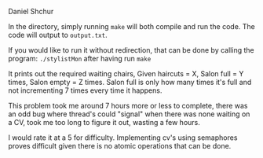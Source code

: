 Daniel Shchur

In the directory, simply running `make` will both compile and run the code. The code will output to `output.txt`.

If you would like to run it without redirection, that can be done by calling the program: `./stylistMon` after having run `make`

It prints out the required waiting chairs, Given haircuts = X, Salon full = Y times, Salon empty = Z times. Salon full is only how many times it's full and not incrementing 7 times every time it happens.

This problem took me around 7 hours more or less to complete, there was an odd bug where thread's could "signal" when there was none waiting on a CV, took me too long to figure it out, wasting a few hours.

I would rate it at a 5 for difficulty. Implementing cv's using semaphores proves difficult given there is no atomic operations that can be done.